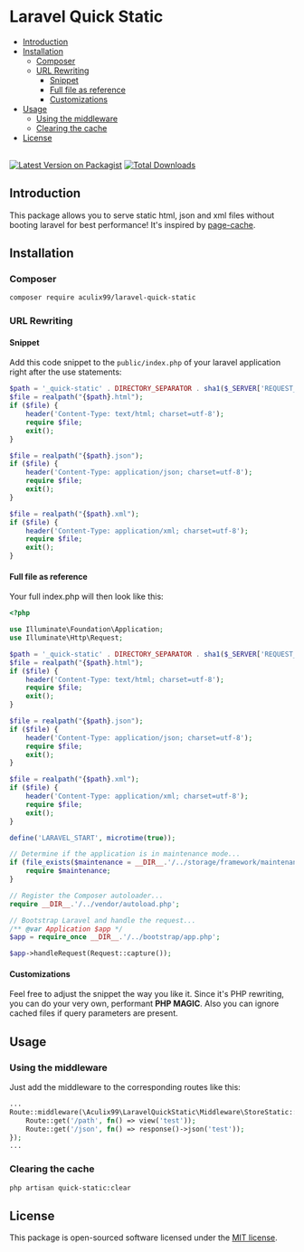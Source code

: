 # Laravel Quick Static
- [Introduction](#introduction)
- [Installation](#installation)
  - [Composer](#composer)
  - [URL Rewriting](#url-rewriting)
    - [Snippet](#snippet)
    - [Full file as reference](#full-file-as-reference)
    - [Customizations](#customizations)
- [Usage](#usage)
  - [Using the middleware](#using-the-middleware)
  - [Clearing the cache](#clearing-the-cache)
- [License](#license)

\
[![Latest Version on Packagist](https://img.shields.io/packagist/v/aculix99/laravel-quick-static.svg?style=flat-square)](https://packagist.org/packages/aculix99/laravel-quick-static)
[![Total Downloads](https://img.shields.io/packagist/dt/aculix99/laravel-quick-static.svg?style=flat-square)](https://packagist.org/packages/aculix99/laravel-quick-static)

## Introduction
This package allows you to serve static html, json and xml files without booting laravel for best performance! It's inspired by [page-cache](https://github.com/JosephSilber/page-cache).

## Installation
### Composer
```sh
composer require aculix99/laravel-quick-static
```
### URL Rewriting
#### Snippet
Add this code snippet to the `public/index.php` of your laravel application right after the use statements:
```php
$path = '_quick-static' . DIRECTORY_SEPARATOR . sha1($_SERVER['REQUEST_URI']);
$file = realpath("{$path}.html");
if ($file) {
    header('Content-Type: text/html; charset=utf-8');
    require $file;
    exit();
}

$file = realpath("{$path}.json");
if ($file) {
    header('Content-Type: application/json; charset=utf-8');
    require $file;
    exit();
}

$file = realpath("{$path}.xml");
if ($file) {
    header('Content-Type: application/xml; charset=utf-8');
    require $file;
    exit();
}
```
#### Full file as reference
Your full index.php will then look like this:
```php
<?php

use Illuminate\Foundation\Application;
use Illuminate\Http\Request;

$path = '_quick-static' . DIRECTORY_SEPARATOR . sha1($_SERVER['REQUEST_URI']);
$file = realpath("{$path}.html");
if ($file) {
    header('Content-Type: text/html; charset=utf-8');
    require $file;
    exit();
}

$file = realpath("{$path}.json");
if ($file) {
    header('Content-Type: application/json; charset=utf-8');
    require $file;
    exit();
}

$file = realpath("{$path}.xml");
if ($file) {
    header('Content-Type: application/xml; charset=utf-8');
    require $file;
    exit();
}

define('LARAVEL_START', microtime(true));

// Determine if the application is in maintenance mode...
if (file_exists($maintenance = __DIR__.'/../storage/framework/maintenance.php')) {
    require $maintenance;
}

// Register the Composer autoloader...
require __DIR__.'/../vendor/autoload.php';

// Bootstrap Laravel and handle the request...
/** @var Application $app */
$app = require_once __DIR__.'/../bootstrap/app.php';

$app->handleRequest(Request::capture());
```
#### Customizations
Feel free to adjust the snippet the way you like it. Since it's PHP rewriting, you can do your very own, performant **PHP MAGIC**. Also you can ignore cached files if query parameters are present.
## Usage
### Using the middleware
Just add the middleware to the corresponding routes like this:
```php
...
Route::middleware(\Aculix99\LaravelQuickStatic\Middleware\StoreStatic::class)->group(function() {
    Route::get('/path', fn() => view('test'));
    Route::get('/json', fn() => response()->json('test'));
});
...
```
### Clearing the cache
```sh
php artisan quick-static:clear
```

## License
This package is open-sourced software licensed under the [MIT license](https://opensource.org/licenses/MIT).